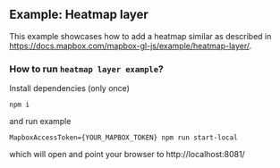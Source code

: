## Example: Heatmap layer

This example showcases how to add a heatmap similar as described in https://docs.mapbox.com/mapbox-gl-js/example/heatmap-layer/.

### How to run `heatmap layer example`?

Install dependencies (only once)
```
npm i
```
and run example
```
MapboxAccessToken={YOUR_MAPBOX_TOKEN} npm run start-local
```
which will open and point your browser to http://localhost:8081/
